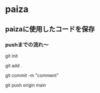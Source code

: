 # paiza

## paizaに使用したコードを保存

### pushまでの流れ〜

git init

git add .

git commit -m "comment" 

git push origin main
